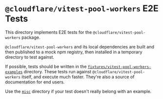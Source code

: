 # `@cloudflare/vitest-pool-workers` E2E Tests

This directory implements E2E tests for the `@cloudflare/vitest-pool-workers` package.

`@cloudflare/vitest-pool-workers` and its local dependencies are built and then published to a mock npm registry, then installed in a temporary directory to test against.

If possible, tests should be written in the [`fixtures/vitest-pool-workers-examples`](../../../fixtures/vitest-pool-workers-examples) directory.
These tests run against `@cloudflare/vitest-pool-workers` itself, and execute much faster.
They're also a source of documentation for end users.

Use the [`misc`](../../../fixtures/vitest-pool-workers-examples/misc) directory if your test doesn't really belong with an example.
